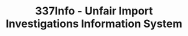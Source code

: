 ---
layout: default
bigquery: https://console.cloud.google.com/bigquery?p=patents-public-data&d=usitc_investigations&page=dataset&project=sheets-management-319211
citation: US International Trade Commission 337Info Unfair Import Investigations Information
  System
contributors: US International Trade Comission
cost: None
description: US International Trade Commission 337Info Unfair Import Investigations
  Information System contains data on investigations done under Section 337. Section
  337 declares the infringement of certain statutory intellectual property rights
  and other forms of unfair competition in import trade to be unlawful practices.
  Most Section 337 investigations involve allegations of patent or registered trademark
  infringement.
documentation: FAQ and tutorial available on the site
last_edit: 04/07/2022, 13:14:50
location: https://pubapps2.usitc.gov/337external/
maintained_by: US International Trade Comission
schema_fields:
- docketNo
- invUnfairAct
- markmanHearing
- ouiiParticipation
- gcAttorney
- dateOfPublicationFrNotice
- investigationType
- finalDetViolation
- investigationNo
- teoReliefGranted
- respondent
- id
- dateCreated
- scheduledStartDateEvidHear
- finalIdOnViolationIssue
- endDateMarkmanHearing
- finalDetNoViolation
- trademarkNumbers
- lastUpdated
- actualStartDateEvidHear
- scheduledEndDateEvidHear
- cafcAppeals
- ouiiAttorney
- complainant
- patentNumber
- copyrightNumbers
- publication_number
- currentActiveALJ
- aljAssigned
- issueDateOtherNonFinal
- dateComplaintFiled
- htsNumbers
- title
- teoIdDueDate
- startDateMarkmanHearing
- currentStatus
- finalIdOnViolationDue
- teoProceedingInvolved
- actualEndDateEvidHear
- targetDate
- teoIdIssueDate
- patentNumbers
- investigationTermDate
- internalRemand
shortname: unfair_import_investigations
tags:
- import
- legal
- trade
timeframe: 2008-2021 (prior to 2008 downloadable as a JSON file)
title: 337Info - Unfair Import Investigations Information System
uuid: 2721f5ec-e599-4890-9265-9706719fc71e
---
